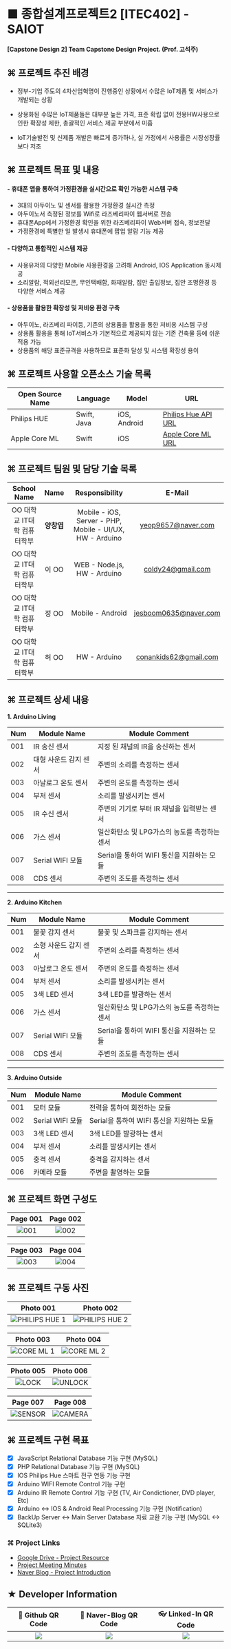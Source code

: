 # ■ 종합설계프로젝트2 [ITEC402] - SAIOT
**[Capstone Design 2] Team Capstone Design Project. (Prof. 고석주)**

## ⌘ 프로젝트 추진 배경

- 정부-기업 주도의 4차산업혁명이 진행중인 상황에서 수많은 IoT제품 및 서비스가 
   개발되는 상황

- 상용화된 수많은 IoT제품들은 대부분 높은 가격, 표준 확립 없이 전용HW사용으로 인한 
   확장성 제한, 총괄적인 서비스 제공 부분에서 미흡

- IoT기술발전 및 신제품 개발은 빠르게 증가하나, 실 가정에서 사용률은 시장성장률보다 
   저조

## ⌘ 프로젝트 목표 및 내용

#### - 휴대폰 앱을 통하여 가정환경을 실시간으로 확인 가능한 시스템 구축
  -  3대의 아두이노 및 센서를 활용한 가정환경 실시간 측정
  -  아두이노서 측정된 정보를 Wifi로 라즈베리파이 웹서버로 전송
  -  휴대폰App에서 가정환경 확인을 위한 라즈베리파이 Web서버 접속, 정보전달
  -  가정환경에 특별한 일 발생시 휴대폰에 팝업 알람 기능 제공

 #### - 다양하고 통합적인 시스템 제공
  -  사용유저의 다양한 Mobile 사용환경을 고려해 Android, IOS Application 동시제공
  -  소리알람, 적외선리모콘, 무인택배함, 화재알람, 집안 출입정보, 집안 조명환경 등
     다양한 서비스 제공

 #### - 상용품을 활용한 확장성 및 저비용 환경 구축
  - 아두이노, 라즈베리 파이등, 기존의 상용품을 활용을 통한 저비용 시스템 구성
  - 상용품 활용을 통해 IoT서비스가 기본적으로 제공되지 않는 기존 건축물 등에 쉬운 적용 가능 
  - 상용품의 해당 표준규격을 사용하므로 표준화 달성 및 시스템 확장성 용이 
  
## ⌘ 프로젝트 사용할 오픈소스 기술 목록

|Open Source Name|Language|Model|URL|
|----------------|--------|-----|---|
|Philips HUE|Swift, Java|iOS, Android|[Philips Hue API URL](https://www.developers.meethue.com/)|
|Apple Core ML|Swift|iOS|[Apple Core ML URL](https://developer.apple.com/documentation/coreml)|

## ⌘ 프로젝트 팀원 및 담당 기술 목록

|School Name|Name|Responsibility|E-Mail|
|:----------:|:----:|:--------------:|:------:|
|OO 대학교 IT대학 컴퓨터학부|**양창엽**|Mobile - iOS, Server - PHP, Mobile - UI/UX, HW - Arduino|yeop9657@naver.com|
|OO 대학교 IT대학 컴퓨터학부|이 OO|WEB - Node.js, HW - Arduino|coldy24@gmail.com|
|OO 대학교 IT대학 컴퓨터학부|정 OO|Mobile - Android|jesboom0635@naver.com|
|OO 대학교 IT대학 컴퓨터학부|허 OO|HW - Arduino|conankids62@gmail.com|

## ⌘ 프로젝트 상세 내용

**1. Arduino Living**

Num|Module Name|Module Comment
---|-----------|--------------
001|IR 송신 센서|지정 된 채널의 IR을 송신하는 센서
002|대형 사운드 감지 센서|주변의 소리를 측정하는 센서
003|아날로그 온도 센서|주변의 온도를 측정하는 센서
004|부저 센서|소리를 발생시키는 센서
005|IR 수신 센서|주변의 기기로 부터 IR 채널을 입력받는 센서
006|가스 센서|일산화탄소 및 LPG가스의 농도를 측정하는 센서
007|Serial WIFI 모듈|Serial을 통하여 WIFI 통신을 지원하는 모듈
008|CDS 센서|주변의 조도를 측정하는 센서

* * *

**2. Arduino Kitchen**

Num|Module Name|Module Comment
---|-----------|--------------
001|불꽃 감지 센서|불꽃 및 스파크를 감지하는 센서
002|소형 사운드 감지 센서|주변의 소리를 측정하는 센서
003|아날로그 온도 센서|주변의 온도를 측정하는 센서
004|부저 센서|소리를 발생시키는 센서
005|3색 LED 센서|3색 LED를 발광하는 센서
006|가스 센서|일산화탄소 및 LPG가스의 농도를 측정하는 센서
007|Serial WIFI 모듈|Serial을 통하여 WIFI 통신을 지원하는 모듈
008|CDS 센서|주변의 조도를 측정하는 센서

* * *

**3. Arduino Outside**

Num|Module Name|Module Comment
---|-----------|--------------
001|모터 모듈|전력을 통하여 회전하는 모듈
002|Serial WIFI 모듈|Serial을 통하여 WIFI 통신을 지원하는 모듈
003|3색 LED 센서|3색 LED를 발광하는 센서
004|부저 센서|소리를 발생시키는 센서
005|충격 센서|충격을 감지하는 센서
006|카메라 모듈|주변을 촬영하는 모듈

## ⌘ 프로젝트 화면 구성도
|Page 001|Page 002|
|:----:|:----:|
|![001](https://user-images.githubusercontent.com/20036523/40636376-388887cc-62ee-11e8-9b98-c2f57e8bd988.png)|![002](https://user-images.githubusercontent.com/20036523/40636378-38e1ce40-62ee-11e8-807f-c799f485ae45.png)|

|Page 003|Page 004|
|:----:|:----:|
|![003](https://user-images.githubusercontent.com/20036523/40636379-3911d1da-62ee-11e8-9a5a-220463b7db8c.png)|![004](https://user-images.githubusercontent.com/20036523/40636380-393af16e-62ee-11e8-858e-85f87faa32b6.png)|

## ⌘ 프로젝트 구동 사진
|Photo 001|Photo 002|
|:------:|:------:|
|![PHILIPS HUE 1](https://user-images.githubusercontent.com/20036523/40636363-369ebd50-62ee-11e8-98bf-fa52d8b8d7ec.gif)|![PHILIPS HUE 2](https://user-images.githubusercontent.com/20036523/40636365-36cb6bb6-62ee-11e8-853b-2d554bf8b1c7.gif)|

|Photo 003|Photo 004|
|:-------:|:-------:|
|![CORE ML 1](https://user-images.githubusercontent.com/20036523/40636366-36f3a37e-62ee-11e8-80ba-248dd4f5ac18.gif)|![CORE ML 2](https://user-images.githubusercontent.com/20036523/40636367-371a6040-62ee-11e8-96e2-09c78aa7860c.gif)|

|Photo 005|Photo 006|
|:-------:|:-------:|
|![LOCK](https://user-images.githubusercontent.com/20036523/40636368-373fe3ec-62ee-11e8-831f-a077ca2c981b.gif)|![UNLOCK](https://user-images.githubusercontent.com/20036523/40636369-376e62f8-62ee-11e8-9030-c261c9cb3e85.gif)|

|Page 007|Page 008|
|:------:|:------:|
|![SENSOR](https://user-images.githubusercontent.com/20036523/40636371-37be88aa-62ee-11e8-847a-eddd54000faf.gif)|![CAMERA](https://user-images.githubusercontent.com/20036523/40636372-37e51880-62ee-11e8-899c-01b419ce1e9e.gif)|

## ⌘ 프로젝트 구현 목표
- [x] JavaScript Relational Database 기능 구현 (MySQL)
- [x] PHP Relational Database 기능 구현 (MySQL)
- [x] IOS Philips Hue 스마트 전구 연동 기능 구현
- [X] Arduino WIFI Remote Control 기능 구현
- [X] Arduino IR Remote Control 기능 구현 (TV, Air Condictioner, DVD player, Etc)
- [X] Arduino <-> IOS & Android Real Processing 기능 구현 (Notification)
- [X] BackUp Server <-> Main Server Database 자료 교환 기능 구현 (MySQL <-> SQLite3)

### ⌘ Project Links
- [Google Drive - Project Resource](https://drive.google.com/open?id=1B94huR0b4-fvKvtiAtKstcIHRmp9_om-)
- [Project Meeting Minutes](https://github.com/ChangYeop-Yang/CPL-20181-Team2/issues/7)
- [Naver Blog - Project Introduction](http://yeop9657.blog.me/221289605478)

## ★ Developer Information

|:rocket: Github QR Code|:pencil: Naver-Blog QR Code|:eyeglasses: Linked-In QR Code|
|:---------------------:|:-------------------------:|:----------------------------:|
|![](https://user-images.githubusercontent.com/20036523/50044128-60406880-00c2-11e9-8d57-ea1cb8e6b2a7.jpg)|![](https://user-images.githubusercontent.com/20036523/50044131-60d8ff00-00c2-11e9-818c-cf5ad97dc76e.jpg)|![](https://user-images.githubusercontent.com/20036523/50044130-60d8ff00-00c2-11e9-991a-107bffa2bf57.jpg)|
